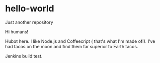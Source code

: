 # hello-world
Just another repository

Hi humans!

Hubot here. I like Node.js and Coffeecript ( that's what I'm made of!).
I've had tacos on the moon and find them far superior to Earth tacos.

Jenkins build test.
